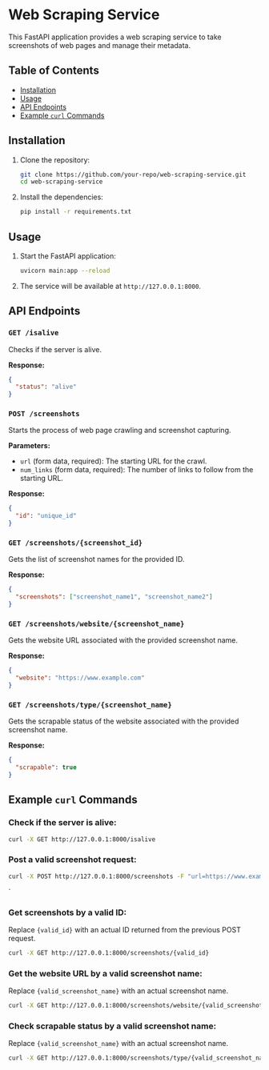 
# Web Scraping Service

This FastAPI application provides a web scraping service to take screenshots of web pages and manage their metadata.

## Table of Contents

- [Installation](#installation)
- [Usage](#usage)
- [API Endpoints](#api-endpoints)
- [Example `curl` Commands](#example-curl-commands)

## Installation

1. Clone the repository:
    ```sh
    git clone https://github.com/your-repo/web-scraping-service.git
    cd web-scraping-service
    ```

2. Install the dependencies:
    ```sh
    pip install -r requirements.txt
    ```

## Usage

1. Start the FastAPI application:
    ```sh
    uvicorn main:app --reload
    ```

2. The service will be available at `http://127.0.0.1:8000`.

## API Endpoints

### `GET /isalive`

Checks if the server is alive.

**Response:**
```json
{
  "status": "alive"
}
```

### `POST /screenshots`

Starts the process of web page crawling and screenshot capturing.

**Parameters:**
- `url` (form data, required): The starting URL for the crawl.
- `num_links` (form data, required): The number of links to follow from the starting URL.

**Response:**
```json
{
  "id": "unique_id"
}
```

### `GET /screenshots/{screenshot_id}`

Gets the list of screenshot names for the provided ID.

**Response:**
```json
{
  "screenshots": ["screenshot_name1", "screenshot_name2"]
}
```

### `GET /screenshots/website/{screenshot_name}`

Gets the website URL associated with the provided screenshot name.

**Response:**
```json
{
  "website": "https://www.example.com"
}
```

### `GET /screenshots/type/{screenshot_name}`

Gets the scrapable status of the website associated with the provided screenshot name.

**Response:**
```json
{
  "scrapable": true
}
```

## Example `curl` Commands

### Check if the server is alive:
```sh
curl -X GET http://127.0.0.1:8000/isalive
```

### Post a valid screenshot request:
```sh
curl -X POST http://127.0.0.1:8000/screenshots -F "url=https://www.example.com" -F "num_links=2"
```
`

### Get screenshots by a valid ID:
Replace `{valid_id}` with an actual ID returned from the previous POST request.
```sh
curl -X GET http://127.0.0.1:8000/screenshots/{valid_id}
```


### Get the website URL by a valid screenshot name:
Replace `{valid_screenshot_name}` with an actual screenshot name.
```sh
curl -X GET http://127.0.0.1:8000/screenshots/website/{valid_screenshot_name}
```


### Check scrapable status by a valid screenshot name:
Replace `{valid_screenshot_name}` with an actual screenshot name.
```sh
curl -X GET http://127.0.0.1:8000/screenshots/type/{valid_screenshot_name}
```


